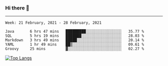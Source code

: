 ### Hi there 👋
---
<!--START_SECTION:waka-->
```text
Week: 21 February, 2021 - 28 February, 2021

Java       6 hrs 47 mins   █████████░░░░░░░░░░░░░░░░   35.77 % 
SQL        5 hrs 19 mins   ███████░░░░░░░░░░░░░░░░░░   28.03 % 
Markdown   3 hrs 49 mins   █████░░░░░░░░░░░░░░░░░░░░   20.14 % 
YAML       1 hr 49 mins    ██▒░░░░░░░░░░░░░░░░░░░░░░   09.61 % 
Groovy     25 mins         ▓░░░░░░░░░░░░░░░░░░░░░░░░   02.27 % 
```
<!--END_SECTION:waka-->

[![Top Langs](https://github-readme-stats.vercel.app/api/top-langs/?username=HyunAh-iia&layout=compact)](https://github.com/anuraghazra/github-readme-stats)
<!--
**HyunAh-iia/HyunAh-iia** is a ✨ _special_ ✨ repository because its `README.md` (this file) appears on your GitHub profile.

Here are some ideas to get you started:

- 🔭 I’m currently working on ...
- 🌱 I’m currently learning ...
- 👯 I’m looking to collaborate on ...
- 🤔 I’m looking for help with ...
- 💬 Ask me about ...
- 📫 How to reach me: ...
- 😄 Pronouns: ...
- ⚡ Fun fact: ...
-->
